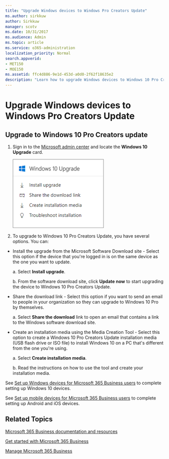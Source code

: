 ```yaml
---
title: "Upgrade Windows devices to Windows Pro Creators Update"
ms.author: sirkkuw
author: Sirkkuw
manager: scotv
ms.date: 10/31/2017
ms.audience: Admin
ms.topic: article
ms.service: o365-administration
localization_priority: Normal
search.appverid:
- MET150
- MOE150
ms.assetid: ffc4d886-9e1d-453d-a0d0-2f62f18635e2
description: "Learn how to upgrade Windows devices to Windows 10 Pro Creators Update. "
---
```


# Upgrade Windows devices to Windows Pro Creators Update

## Upgrade to Windows 10 Pro Creators update

1. Sign in to the [Microsoft admin center](https://portal.office.com/adminportal/home) and locate the **Windows 10 Upgrade** card. 
    
    ![Windows 10 Upgrade card in the admin center.](media/066f47bf-7b88-4fea-8fd0-82798ea66716.png)
  
2. To upgrade to Windows 10 Pro Creators Update, you have several options. You can:
    
- Install the upgrade from the Microsoft Software Download site - Select this option if the device that you're logged in is on the same device as the one you want to update.
    
  a. Select **Install upgrade**.
    
  b. From the software download site, click **Update now** to start upgrading the device to Windows 10 Pro Creators Update. 
    
- Share the download link - Select this option if you want to send an email to people in your organization so they can upgrade to Windows 10 Pro by themselves.
 
   a. Select **Share the download** link to open an email that contains a link to the Windows software download site. 
    
 - Create an installation media using the Media Creation Tool - Select this option to create a Windows 10 Pro Creators Update installation media (USB flash drive or ISO file) to install Windows 10 on a PC that's different from the one you're using.
    
    a. Select **Create installation media**.
    
    b. Read the instructions on how to use the tool and create your installation media. 
    
See [Set up Windows devices for Microsoft 365 Business users](set-up-windows-devices.md) to complete setting up Windows 10 devices. 
  
See [Set up mobile devices for Microsoft 365 Business users](set-up-mobile-devices.md) to complete setting up Android and iOS devices. 
  
## Related Topics

[Microsoft 365 Business documentation and resources](https://go.microsoft.com/fwlink/p/?linkid=853701)
  
[Get started with Microsoft 365 Business](microsoft-365-business-0.md)
  
[Manage Microsoft 365 Business](manage.md)
  

